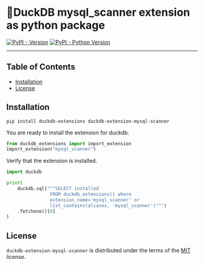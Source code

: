 # 🦆DuckDB mysql_scanner extension as python package

[![PyPI - Version](https://img.shields.io/pypi/v/duckdb-extension-mysql_scanner.svg)](https://pypi.org/project/duckdb-extension-mysql_scanner)
[![PyPI - Python Version](https://img.shields.io/pypi/pyversions/duckdb-extension-mysql_scanner.svg)](https://pypi.org/project/duckdb-extension-mysql_scanner)

-----

## Table of Contents

- [Installation](#installation)
- [License](#license)


## Installation
```console
pip install duckdb-extensions duckdb-extension-mysql-scanner
```
You are ready to install the extension for duckdb.
```python
from duckdb_extensions import import_extension
import_extension("mysql_scanner")
```

Verify that the extension is installed.
```python
import duckdb

print(
    duckdb.sql("""SELECT installed
                FROM duckdb_extensions() where 
                extension_name='mysql_scanner' or 
                list_contains(aliases, 'mysql_scanner')""")
    .fetchone()[0]
)
```

## License

`duckdb-extension-mysql-scanner` is distributed under the terms of the [MIT](https://spdx.org/licenses/MIT.html) license.
